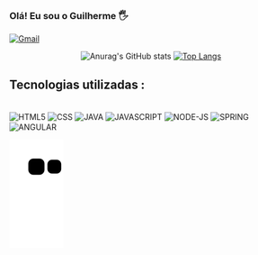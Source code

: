 ### Olá! Eu sou o Guilherme  🖐️



<div style="display: flex;">
  <a href="mailto:guilherme.lobato09@gmail.com">
    <img src="https://img.shields.io/badge/Gmail-D14836?style=for-the-badge&logo=gmail&logoColor=white" alt="Gmail">
  </a>

</div>

<div align="center">

  ![Anurag's GitHub stats](https://github-readme-stats.vercel.app/api?username=gclobato&show_icons=true&theme=merko)
  [![Top Langs](https://github-readme-stats.vercel.app/api/top-langs/?username=gclobato&hide_progress=true)](https://github.com/anuraghazra/github-readme-stats)

 </div>

## Tecnologias utilizadas :

<div style="display: inline_block"><br/>
  <img align="center" alt="HTML5" src="https://img.shields.io/badge/HTML5-E34F26?style=for-the-badge&logo=html5&logoColor=white" /> 
  <img align="center" alt="CSS" src="	https://img.shields.io/badge/CSS-239120?&style=for-the-badge&logo=css3&logoColor=white" />
  <img align="center" alt="JAVA" src="https://img.shields.io/badge/Java-ED8B00?style=for-the-badge&logo=openjdk&logoColor=black" />
  <img align="center" alt="JAVASCRIPT" src="https://img.shields.io/badge/JavaScript-F7DF1E?style=for-the-badge&logo=javascript&logoColor=black" />
  <img align="center" alt="NODE-JS" src="https://img.shields.io/badge/Node.js-43853D?style=for-the-badge&logo=node.js&logoColor=white"/>
  <img align="center" alt="SPRING" src="https://img.shields.io/badge/Spring-6DB33F?style=for-the-badge&logo=spring&logoColor=white" />
  <img align="center" alt="ANGULAR" src="https://img.shields.io/badge/Angular-DD0031?style=for-the-badge&logo=angular&logoColor=white" />
 
  ![Snake animation](https://github.com/rafaballerini/rafaballerini/blob/output/github-contribution-grid-snake.svg)

</div><br/>

 
